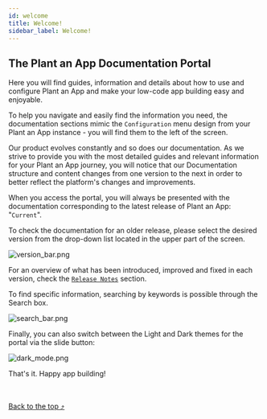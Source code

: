 ```yaml
---
id: welcome
title: Welcome!
sidebar_label: Welcome!
---
```


## The Plant an App Documentation Portal

Here you will find guides, information and details about how to use and configure Plant an App and make your low-code app building easy and enjoyable.

To help you navigate and easily find the information you need, the documentation sections mimic the `Configuration` menu design from your Plant an App instance - you will find them to the left of the screen.

Our product evolves constantly and so does our documentation. As we strive to provide you with the most detailed guides and relevant information for your Plant an App journey, you will notice that our Documentation structure and content changes from one version to the next in order to better reflect the platform's changes and improvements.

When you access the portal, you will always be presented with the documentation corresponding to the latest release of Plant an App: "`Current`".

To check the documentation for an older release, please select the desired version from the drop-down list located in the upper part of the screen.

<img src="/img/version_bar.png" alt="version_bar.png" ></img>

For an overview of what has been introduced, improved and fixed in each version, check the <a href="https://learn.plantanapp.com/docs/current/category/release-notes" target="_blank">`Release Notes`</a> section.

To find specific information, searching by keywords is possible through the Search box.

<img src="/img/search_bar.png" alt="search_bar.png" ></img>

Finally, you can also switch between the Light and Dark themes for the portal via the slide button:

<img src="/img/dark_mode.png" alt="dark_mode.png" ></img>

That's it. Happy app building!

<br /><br /><a href="#top">Back to the top &#10548;</a>